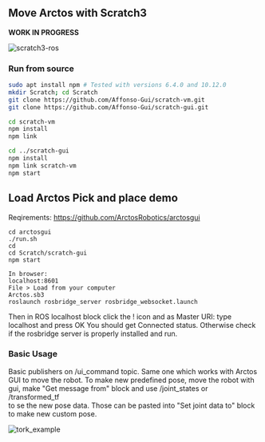 ## Move Arctos with Scratch3


**WORK IN PROGRESS**

![scratch3-ros]([https://github.com/ArctosRobotics/scratch3-ros/blob/master/Arctos%20ROS%20Scratch.jpg])

### Run from source

```bash
sudo apt install npm # Tested with versions 6.4.0 and 10.12.0
mkdir Scratch; cd Scratch
git clone https://github.com/Affonso-Gui/scratch-vm.git
git clone https://github.com/Affonso-Gui/scratch-gui.git

cd scratch-vm
npm install
npm link

cd ../scratch-gui
npm install
npm link scratch-vm
npm start
```

## Load Arctos Pick and place demo 

Reqirements: https://github.com/ArctosRobotics/arctosgui

```
cd arctosgui 
./run.sh 
cd
cd Scratch/scratch-gui 
npm start 

In browser:
localhost:8601
File > Load from your computer
Arctos.sb3
roslaunch rosbridge_server rosbridge_websocket.launch
```
Then in ROS localhost block click the ! icon and as Master URI: type localhost and press OK 
You should get Connected status. Otherwise check if the rosbridge server is properly installed and run. 



### Basic Usage

Basic publishers on /ui_command topic. Same one which works with Arctos GUI to move the robot. 
To make new predefined pose, move the robot with gui, make "Get message from" block and use /joint_states or /transformed_tf  
to se the new pose data. Those can be pasted into "Set joint data to" block to make new custom pose. 

![tork_example]([https://user-images.githubusercontent.com/20625381/47195260-183ce800-d396-11e8-8214-4e75eadc73ff.png](https://github.com/ArctosRobotics/scratch3-ros/blob/master/Scratch%20blocks.jpg))


